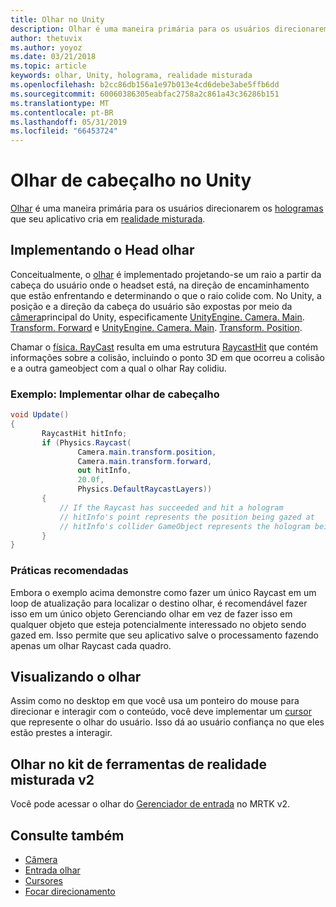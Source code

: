 ```yaml
---
title: Olhar no Unity
description: Olhar é uma maneira primária para os usuários direcionarem os hologramas que seu aplicativo cria em realidade misturada.
author: thetuvix
ms.author: yoyoz
ms.date: 03/21/2018
ms.topic: article
keywords: olhar, Unity, holograma, realidade misturada
ms.openlocfilehash: b2cc86db156a1e97b013e4cd6debe3abe5ffb6dd
ms.sourcegitcommit: 60060386305eabfac2758a2c861a43c36286b151
ms.translationtype: MT
ms.contentlocale: pt-BR
ms.lasthandoff: 05/31/2019
ms.locfileid: "66453724"
---
```

# <a name="head-gaze-in-unity"></a>Olhar de cabeçalho no Unity

[Olhar](gaze.md) é uma maneira primária para os usuários direcionarem os [hologramas](hologram.md) que seu aplicativo cria em [realidade misturada](mixed-reality.md).


## <a name="implementing-head-gaze"></a>Implementando o Head olhar

Conceitualmente, o [olhar](gaze.md) é implementado projetando-se um raio a partir da cabeça do usuário onde o headset está, na direção de encaminhamento que estão enfrentando e determinando o que o raio colide com. No Unity, a posição e a direção da cabeça do usuário são expostas por meio da [câmera](camera-in-unity.md)principal do Unity, especificamente [UnityEngine. Camera. Main](http://docs.unity3d.com/ScriptReference/Camera-main.html). [Transform. Forward](http://docs.unity3d.com/ScriptReference/Transform-forward.html) e [UnityEngine. Camera. Main](http://docs.unity3d.com/ScriptReference/Camera-main.html). [Transform. Position](http://docs.unity3d.com/ScriptReference/Transform-position.html).

Chamar o [física. RayCast](http://docs.unity3d.com/ScriptReference/Physics.Raycast.html) resulta em uma estrutura [RaycastHit](http://docs.unity3d.com/ScriptReference/RaycastHit.html) que contém informações sobre a colisão, incluindo o ponto 3D em que ocorreu a colisão e a outra gameobject com a qual o olhar Ray colidiu.

### <a name="example-implement-head-gaze"></a>Exemplo: Implementar olhar de cabeçalho

```cs
void Update()
{
       RaycastHit hitInfo;
       if (Physics.Raycast(
               Camera.main.transform.position,
               Camera.main.transform.forward,
               out hitInfo,
               20.0f,
               Physics.DefaultRaycastLayers))
       {
           // If the Raycast has succeeded and hit a hologram
           // hitInfo's point represents the position being gazed at
           // hitInfo's collider GameObject represents the hologram being gazed at
       }
}
```

### <a name="best-practices"></a>Práticas recomendadas

Embora o exemplo acima demonstre como fazer um único Raycast em um loop de atualização para localizar o destino olhar, é recomendável fazer isso em um único objeto Gerenciando olhar em vez de fazer isso em qualquer objeto que esteja potencialmente interessado no objeto sendo gazed em. Isso permite que seu aplicativo salve o processamento fazendo apenas um olhar Raycast cada quadro.

## <a name="visualizing-gaze"></a>Visualizando o olhar

Assim como no desktop em que você usa um ponteiro do mouse para direcionar e interagir com o conteúdo, você deve implementar um [cursor](cursors.md) que represente o olhar do usuário. Isso dá ao usuário confiança no que eles estão prestes a interagir.

## <a name="gaze-in-mixed-reality-toolkit-v2"></a>Olhar no kit de ferramentas de realidade misturada v2
Você pode acessar o olhar do [Gerenciador de entrada](https://microsoft.github.io/MixedRealityToolkit-Unity/Documentation/Input/Overview.html) no MRTK v2.

## <a name="see-also"></a>Consulte também
* [Câmera](camera-in-unity.md)
* [Entrada olhar](gaze.md)
* [Cursores](cursors.md)
* [Focar direcionamento](gaze-targeting.md)

